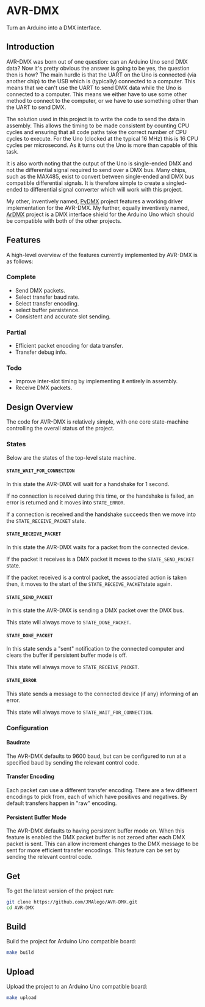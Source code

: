 # AVR-DMX

Turn an Arduino into a DMX interface.

## Introduction

AVR-DMX was born out of one question: can an Arduino Uno send DMX data? Now it's pretty obvious the answer is going to be yes, the question then is how? The main hurdle is that the UART on the Uno is connected (via another chip) to the USB which is (typically) connected to a computer. This means that we can't use the UART to send DMX data while the Uno is connected to a computer. This means we either have to use some other method to connect to the computer, or we have to use something other than the UART to send DMX.

The solution used in this project is to write the code to send the data in assembly. This allows the timing to be made consistent by counting CPU cycles and ensuring that all code paths take the correct number of CPU cycles to execute. For the Uno (clocked at the typical 16 MHz) this is 16 CPU cycles per microsecond. As it turns out the Uno is more than capable of this task.

It is also worth noting that the output of the Uno is single-ended DMX and not the differential signal required to send over a DMX bus. Many chips, such as the MAX485, exist to convert between single-ended and DMX bus compatible differential signals. It is therefore simple to create a singled-ended to differential signal converter which will work with this project.

My other, inventively named, [PyDMX](https://github.com/JMAlego/PyDMX) project features a working driver implementation for the AVR-DMX. My further, equally inventively named, [ArDMX](https://github.com/JMAlego/ArDMX) project is a DMX interface shield for the Arduino Uno which should be compatible with both of the other projects.

## Features

A high-level overview of the features currently implemented by AVR-DMX is as follows:

### Complete

- Send DMX packets.
- Select transfer baud rate.
- Select transfer encoding.
- select buffer persistence.
- Consistent and accurate slot sending.

### Partial

- Efficient packet encoding for data transfer.
- Transfer debug info.

### Todo

- Improve inter-slot timing by implementing it entirely in assembly.
- Receive DMX packets.

## Design Overview

The code for AVR-DMX is relatively simple, with one core state-machine controlling the overall status of the project.

### States

Below are the states of the top-level state machine.

#### `STATE_WAIT_FOR_CONNECTION`

In this state the AVR-DMX will wait for a handshake for 1 second.

If no connection is received during this time, or the handshake is failed, an error is returned and it moves into `STATE_ERROR`.

If a connection is received and the handshake succeeds then we move into the `STATE_RECEIVE_PACKET` state.

#### `STATE_RECEIVE_PACKET`

In this state the AVR-DMX waits for a packet from the connected device.

If the packet it receives is a DMX packet it moves to the `STATE_SEND_PACKET` state.

If the packet received is a control packet, the associated action is taken then, it moves to the start of the `STATE_RECEIVE_PACKET`state again.

#### `STATE_SEND_PACKET`

In this state the AVR-DMX is sending a DMX packet over the DMX bus.

This state will always move to `STATE_DONE_PACKET`.

#### `STATE_DONE_PACKET`

In this state sends a "sent" notification to the connected computer and clears the buffer if persistent buffer mode is off.

This state will always move to `STATE_RECEIVE_PACKET`.

#### `STATE_ERROR`

This state sends a message to the connected device (if any) informing of an error.

This state will always move to `STATE_WAIT_FOR_CONNECTION`.

### Configuration

#### Baudrate

The AVR-DMX defaults to 9600 baud, but can be configured to run at a specified baud by sending the relevant control code.

#### Transfer Encoding

Each packet can use a different transfer encoding. There are a few different encodings to pick from, each of which have positives and negatives. By default transfers happen in "raw" encoding.

#### Persistent Buffer Mode

The AVR-DMX defaults to having persistent buffer mode on. When this feature is enabled the DMX packet buffer is not zeroed after each DMX packet is sent. This can allow increment changes to the DMX message to be sent for more efficient transfer encodings. This feature can be set by sending the relevant control code.

## Get

To get the latest version of the project run:

```bash
git clone https://github.com/JMAlego/AVR-DMX.git
cd AVR-DMX
```

## Build

Build the project for Arduino Uno compatible board:

```bash
make build
```

## Upload

Upload the project to an Arduino Uno compatible board:

```bash
make upload
```
